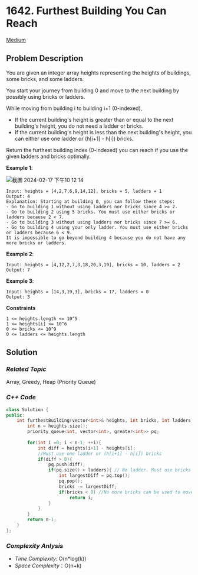 # 1642. Furthest Building You Can Reach
[Medium](https://leetcode.com/problems/furthest-building-you-can-reach/description/)

## Problem Description

You are given an integer array heights representing the heights of buildings, some bricks, and some ladders.

You start your journey from building 0 and move to the next building by possibly using bricks or ladders.

While moving from building i to building i+1 (0-indexed),

  - If the current building's height is greater than or equal to the next building's height, you do not need a ladder or bricks.
  - If the current building's height is less than the next building's height, you can either use one ladder or (h[i+1] - h[i]) bricks.

Return the furthest building index (0-indexed) you can reach if you use the given ladders and bricks optimally.


**Example 1**:

![截圖 2024-02-17 下午10 12 14](https://github.com/Eddiecc06/LeetCode/assets/18256877/15f65f85-5f36-4ec4-9907-dbd042c9da6d)

```
Input: heights = [4,2,7,6,9,14,12], bricks = 5, ladders = 1
Output: 4
Explanation: Starting at building 0, you can follow these steps:
- Go to building 1 without using ladders nor bricks since 4 >= 2.
- Go to building 2 using 5 bricks. You must use either bricks or ladders because 2 < 7.
- Go to building 3 without using ladders nor bricks since 7 >= 6.
- Go to building 4 using your only ladder. You must use either bricks or ladders because 6 < 9.
It is impossible to go beyond building 4 because you do not have any more bricks or ladders.
```
**Example 2**:
```
Input: heights = [4,12,2,7,3,18,20,3,19], bricks = 10, ladders = 2
Output: 7
```
**Example 3**:
```
Input: heights = [14,3,19,3], bricks = 17, ladders = 0
Output: 3
```

**Constraints**
```
1 <= heights.length <= 10^5
1 <= heights[i] <= 10^6
0 <= bricks <= 10^9
0 <= ladders <= heights.length
```

## Solution

### _Related Topic_
   Array, Greedy, Heap (Priority Queue)

### _C++ Code_
```cpp
class Solution {
public:
    int furthestBuilding(vector<int>& heights, int bricks, int ladders) {
        int n = heights.size();
        priority_queue<int, vector<int>, greater<int>> pq;
        
        for(int i =0; i < n-1; ++i){
            int diff = heights[i+1] - heights[i];
            //Must use one ladder or (h[i+1] - h[i]) bricks
            if(diff > 0){
                pq.push(diff);
                if(pq.size() > ladders){ // No ladder. Must use bricks
                    int largestDiff = pq.top();
                    pq.pop();
                    bricks -= largestDiff;
                    if(bricks < 0) //No more bricks can be used to move to the next building
                        return i;
                }
            }
        }
        return n-1;
    }
};
```

### _Complexity Anlysis_
- _Time Complexity_: O(n*log(k))
- _Space Complexity_：O(n+k)

